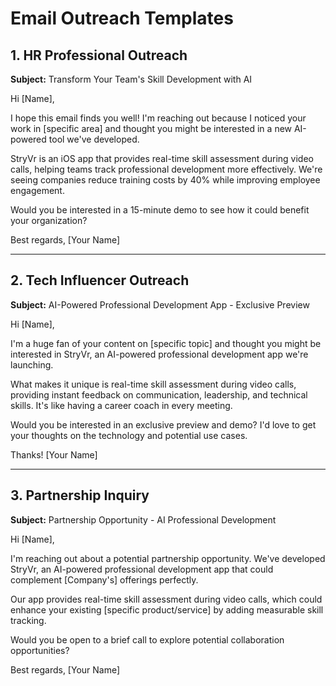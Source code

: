 # Email Outreach Templates

## 1. HR Professional Outreach

**Subject:** Transform Your Team's Skill Development with AI

Hi [Name],

I hope this email finds you well! I'm reaching out because I noticed your work in [specific area] and thought you might be interested in a new AI-powered tool we've developed.

StryVr is an iOS app that provides real-time skill assessment during video calls, helping teams track professional development more effectively. We're seeing companies reduce training costs by 40% while improving employee engagement.

Would you be interested in a 15-minute demo to see how it could benefit your organization?

Best regards,
[Your Name]

---

## 2. Tech Influencer Outreach

**Subject:** AI-Powered Professional Development App - Exclusive Preview

Hi [Name],

I'm a huge fan of your content on [specific topic] and thought you might be interested in StryVr, an AI-powered professional development app we're launching.

What makes it unique is real-time skill assessment during video calls, providing instant feedback on communication, leadership, and technical skills. It's like having a career coach in every meeting.

Would you be interested in an exclusive preview and demo? I'd love to get your thoughts on the technology and potential use cases.

Thanks!
[Your Name]

---

## 3. Partnership Inquiry

**Subject:** Partnership Opportunity - AI Professional Development

Hi [Name],

I'm reaching out about a potential partnership opportunity. We've developed StryVr, an AI-powered professional development app that could complement [Company's] offerings perfectly.

Our app provides real-time skill assessment during video calls, which could enhance your existing [specific product/service] by adding measurable skill tracking.

Would you be open to a brief call to explore potential collaboration opportunities?

Best regards,
[Your Name]
